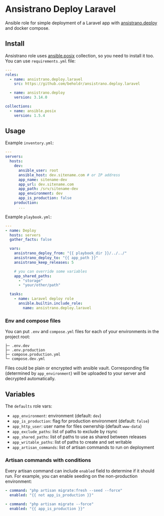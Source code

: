 # Ansistrano Deploy Laravel

Ansible role for simple deployment of a Laravel app with [ansistrano.deploy](https://galaxy.ansible.com/ui/standalone/roles/ansistrano/deploy/) and docker compose.

## Install

Ansistrano role uses [ansible.posix](https://galaxy.ansible.com/ui/repo/published/ansible/posix/) collection, so you need to install it too. You can use `requirements.yml` file:

```yml
---
roles:
  - name: ansistrano.deploy.laravel
    src: https://github.com/beholdr/ansistrano.deploy.laravel

  - name: ansistrano.deploy
    version: 3.14.0

collections:
  - name: ansible.posix
    version: 1.5.4
```

## Usage

Example `inventory.yml`:

```yml
---
servers:
  hosts:
    dev:
      ansible_user: root
      ansible_host: dev.sitename.com # or IP address
      app_name: sitename-dev
      app_url: dev.sitename.com
      app_path: /srv/sitename-dev
      app_environment: dev
      app_is_production: false
    production:
      ...
```

Example `playbook.yml`:

```yml
---
- name: Deploy
  hosts: servers
  gather_facts: false

  vars:
    ansistrano_deploy_from: "{{ playbook_dir }}/../../"
    ansistrano_deploy_to: "{{ app_path }}"
    ansistrano_keep_releases: 5

    # you can override some variables
    app_shared_paths:
      - "storage"
      - "your/other/path"

  tasks:
    - name: Laravel deploy role
      ansible.builtin.include_role:
        name: ansistrano.deploy.laravel
```

### Env and compose files

You can put `.env` and `compose.yml` files for each of your environments in the project root:

```
├─ .env.dev
├─ .env.production
├─ compose.production.yml
└─ compose.dev.yml
```

Files could be plain or encrypted with ansible vault. Corresponding file (determined by `app_environment`) will be uploaded to your server and decrypted automatically.

## Variables

The `defaults` role vars:

- `app_environment`: environment (default: `dev`)
- `app_is_production`: flag for production environment (default: `false`)
- `app_http_user`: user name for files ownership (default `www-data`)
- `app_exclude_paths`: list of paths to exclude by rsync
- `app_shared_paths`: list of paths to use as shared between releases
- `app_writable_paths`: list of paths to create and set writable
- `app_artisan_commands`: list of artisan commands to run on deployment

### Artisan commands with conditions

Every artisan command can include `enabled` field to determine if it should run.
For example, you can enable seeding on the non-production environment:

```yml
- command: "php artisan migrate:fresh --seed --force"
  enabled: "{{ not app_is_production }}"

- command: "php artisan migrate --force"
  enabled: "{{ app_is_production }}"
```

